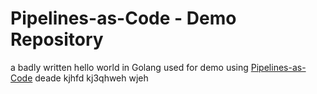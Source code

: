 # Pipelines-as-Code - Demo Repository

a badly written hello world in Golang used for demo using [Pipelines-as-Code](https://pipelinesascode.com)
deade
kjhfd
kj3qhweh
wjeh
